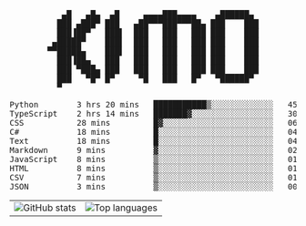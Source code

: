 <div align="center">
<pre>
   ▄█   ▄█▄  ▄█     ▄▄▄▄███▄▄▄▄    ▄██████▄ 
  ███ ▄███▀ ███   ▄██▀▀▀███▀▀▀██▄ ███    ███
  ███▐██▀   ███▌  ███   ███   ███ ███    ███
 ▄█████▀    ███▌  ███   ███   ███ ███    ███
▀▀█████▄    ███▌  ███   ███   ███ ███    ███
  ███▐██▄   ███   ███   ███   ███ ███    ███
  ███ ▀███▄ ███   ███   ███   ███ ███    ███
  ███   ▀█▀ █▀     ▀█   ███   █▀   ▀██████▀ 
  ▀                                         
</pre>
  

<!--START_SECTION:waka-->
<p align="center">
<pre>
Python        3 hrs 20 mins   ███████████▒░░░░░░░░░░░░░   45.59 %
TypeScript    2 hrs 14 mins   ███████▓░░░░░░░░░░░░░░░░░   30.65 %
CSS           28 mins         █▓░░░░░░░░░░░░░░░░░░░░░░░   06.47 %
C#            18 mins         █░░░░░░░░░░░░░░░░░░░░░░░░   04.27 %
Text          18 mins         █░░░░░░░░░░░░░░░░░░░░░░░░   04.11 %
Markdown      9 mins          ▓░░░░░░░░░░░░░░░░░░░░░░░░   02.08 %
JavaScript    8 mins          ▒░░░░░░░░░░░░░░░░░░░░░░░░   01.96 %
HTML          8 mins          ▒░░░░░░░░░░░░░░░░░░░░░░░░   01.94 %
CSV           7 mins          ▒░░░░░░░░░░░░░░░░░░░░░░░░   01.61 %
JSON          3 mins          ▒░░░░░░░░░░░░░░░░░░░░░░░░   00.75 %
</pre>
</p>
<!--END_SECTION:waka-->

<table align="center">
  <tr>
    <td valign="top">
      <img alt="GitHub stats"
           src="https://github-readme-stats.vercel.app/api?username=kim0chi&show_icons=true&hide_title=true&rank_icon=percentile&line_height=28&hide_border=true&theme=dark" />
    </td>
    <td valign="top">
      <img alt="Top languages"
           src="https://github-readme-stats.vercel.app/api/top-langs/?username=kim0chi&layout=compact&card_width=420&langs_count=8&hide_border=true&theme=dark" />
    </td>
  </tr>
</table>


